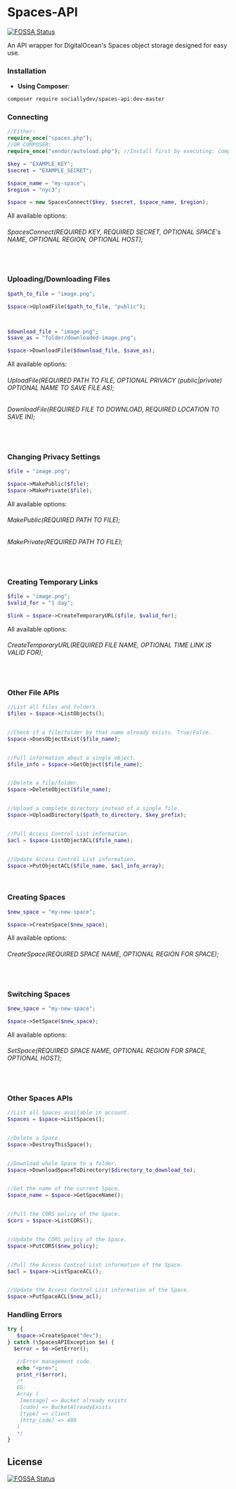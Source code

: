 # Spaces-API
[![FOSSA Status](https://app.fossa.io/api/projects/git%2Bgithub.com%2FSociallyDev%2FSpaces-API.svg?type=shield)](https://app.fossa.io/projects/git%2Bgithub.com%2FSociallyDev%2FSpaces-API?ref=badge_shield)

An API wrapper for DigitalOcean's Spaces object storage designed for easy use. 


### Installation
* **Using Composer**:
```sh
composer require sociallydev/spaces-api:dev-master
```

### Connecting
```php
//Either:
require_once("spaces.php");
//OR COMPOSER:
require_once("vendor/autoload.php"); //Install first by executing: composer require SociallyDev/Spaces-API in your project's directory.

$key = "EXAMPLE_KEY";
$secret = "EXAMPLE_SECRET";

$space_name = "my-space";
$region = "nyc3";

$space = new SpacesConnect($key, $secret, $space_name, $region);
```

All available options: 
###### SpacesConnect(REQUIRED KEY, REQUIRED SECRET, OPTIONAL SPACE's NAME, OPTIONAL REGION, OPTIONAL HOST);



&nbsp;


### Uploading/Downloading Files
```php
$path_to_file = "image.png";

$space->UploadFile($path_to_file, "public");



$download_file = "image.png";
$save_as = "folder/downloaded-image.png";

$space->DownloadFile($download_file, $save_as);
```
All available options: 
###### UploadFile(REQUIRED PATH TO FILE, OPTIONAL PRIVACY (public|private) OPTIONAL NAME TO SAVE FILE AS);
###### DownloadFile(REQUIRED FILE TO DOWNLOAD, REQUIRED LOCATION TO SAVE IN);




&nbsp;

### Changing Privacy Settings
```php
$file = "image.png";

$space->MakePublic($file);
$space->MakePrivate($file);

```
All available options: 
###### MakePublic(REQUIRED PATH TO FILE);
###### MakePrivate(REQUIRED PATH TO FILE);




&nbsp;

### Creating Temporary Links
```php
$file = "image.png";
$valid_for = "1 day";

$link = $space->CreateTemporaryURL($file, $valid_for);
```
All available options: 
###### CreateTemporaryURL(REQUIRED FILE NAME, OPTIONAL TIME LINK IS VALID FOR);


&nbsp;
&nbsp;

### Other File APIs
```php
//List all files and folders
$files = $space->ListObjects();


//Check if a file/folder by that name already exists. True/False.
$space->DoesObjectExist($file_name);


//Pull information about a single object.
$file_info = $space->GetObject($file_name);


//Delete a file/folder.
$space->DeleteObject($file_name);


//Upload a complete directory instead of a single file.
$space->UploadDirectory($path_to_directory, $key_prefix);


//Pull Access Control List information.
$acl = $space-ListObjectACL($file_name);


//Update Access Control List information.
$space->PutObjectACL($file_name, $acl_info_array);

```





&nbsp;
&nbsp;
&nbsp;
&nbsp;
&nbsp;


### Creating Spaces
```php
$new_space = "my-new-space";

$space->CreateSpace($new_space);
```
All available options: 
###### CreateSpace(REQUIRED SPACE NAME, OPTIONAL REGION FOR SPACE);


&nbsp;

### Switching Spaces
```php
$new_space = "my-new-space";

$space->SetSpace($new_space);
```
All available options: 
###### SetSpace(REQUIRED SPACE NAME, OPTIONAL REGION FOR SPACE, OPTIONAL HOST);


&nbsp;
&nbsp;

### Other Spaces APIs
```php
//List all Spaces available in account.
$spaces = $space->ListSpaces();


//Delete a Space.
$space->DestroyThisSpace();


//Download whole Space to a folder.
$space->DownloadSpaceToDirectory($directory_to_download_to);


//Get the name of the current Space.
$space_name = $space->GetSpaceName();


//Pull the CORS policy of the Space.
$cors = $space->ListCORS();


//Update the CORS policy of the Space.
$space->PutCORS($new_policy);


//Pull the Access Control List information of the Space.
$acl = $space->ListSpaceACL();


//Update the Access Control List information of the Space.
$space->PutSpaceACL($new_acl);
```




### Handling Errors

```php
try {
   $space->CreateSpace("dev");
} catch (\SpacesAPIException $e) {
  $error = $e->GetError();

   //Error management code.
   echo "<pre>";
   print_r($error);
   /*
   EG:
   Array (
    [message] => Bucket already exists
    [code] => BucketAlreadyExists
    [type] => client
    [http_code] => 409
   )
   */
}
```


## License
[![FOSSA Status](https://app.fossa.io/api/projects/git%2Bgithub.com%2FSociallyDev%2FSpaces-API.svg?type=large)](https://app.fossa.io/projects/git%2Bgithub.com%2FSociallyDev%2FSpaces-API?ref=badge_large)
